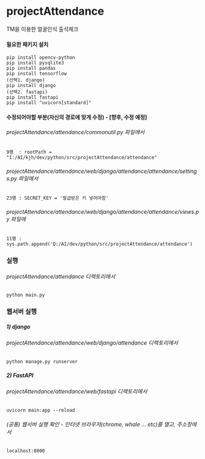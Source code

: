 # projectAttendance
TM을 이용한 얼굴인식 출석체크

#### 필요한 패키지 설치
    pip install opencv-python
    pip install pysqlite3
    pip install pandas
    pip install tensorflow
    (선택1. django)
    pip install django
    (선택2. fastapi)
    pip install fastapi
    pip install "uvicorn[standard]"

#### 수정되어야할 부분(자신의 경로에 맞게 수정) - [향후, 수정 예정]
###### projectAttendance/attendance/commonutil.py 파일에서
    9행  : rootPath = "I:/AI/kjh/dev/python/src/projectAttendance/attendance"
###### projectAttendance/attendance/web/django/attendance/attendance/settings.py 파일에서
    23행 : SECRET_KEY = '발급받은 키 넣어야함'
###### projectAttendance/attendance/web/django/attendance/attendance/views.py 파일에
    11행 : sys.path.append('D:/AI/dev/python/src/projectAttendance/attendance')

### 실행
###### projectAttendance/attendance 디렉토리에서
    python main.py

### 웹서버 실행
##### 1) django
###### projectAttendance/attendance/web/django/attendance 디렉토리에서
    python manage.py runserver

##### 2) FastAPI
###### projectAttendance/attendance/web/fastapi 디렉토리에서
    uvicorn main:app --reload
    
###### (공통) 웹서버 실행 확인 - 인터넷 브라우저(chrome, whale ... etc)를 열고, 주소창에서
    localhost:8000
